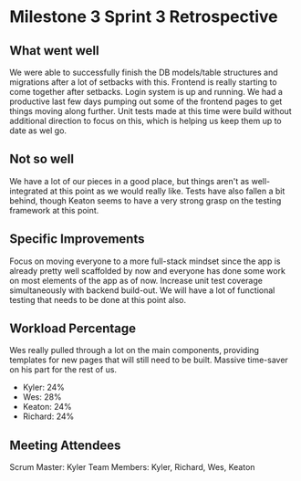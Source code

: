 # Milestone 3 Sprint 3 Retrospective

## What went well

We were able to successfully finish the DB models/table structures and migrations after a lot of setbacks with this. Frontend is really starting to come together after setbacks. Login system is up and running. We had a productive last few days pumping out some of the frontend pages to get things moving along further. Unit tests made at this time were build without additional direction to focus on this, which is helping us keep them up to date as wel go.

## Not so well

We have a lot of our pieces in a good place, but things aren't as well-integrated at this point as we would really like. Tests have also fallen a bit behind, though Keaton seems to have a very strong grasp on the testing framework at this point.

## Specific Improvements

Focus on moving everyone to a more full-stack mindset since the app is already pretty well scaffolded by now and everyone has done some work on most elements of the app as of now. Increase unit test coverage simultaneously with backend build-out. We will have a lot of functional testing that needs to be done at this point also.

## Workload Percentage

Wes really pulled through a lot on the main components, providing templates for new pages that will still need to be built. Massive time-saver on his part for the rest of us.

- Kyler: 24%
- Wes: 28%
- Keaton: 24%
- Richard: 24%

## Meeting Attendees

Scrum Master: Kyler
Team Members: Kyler, Richard, Wes, Keaton
